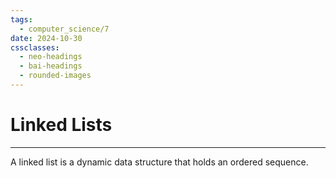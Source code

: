 ```yaml
---
tags:
  - computer_science/7
date: 2024-10-30
cssclasses:
  - neo-headings
  - bai-headings
  - rounded-images
---
```

# Linked Lists
***
A linked list is a dynamic data structure that holds an ordered sequence. 
